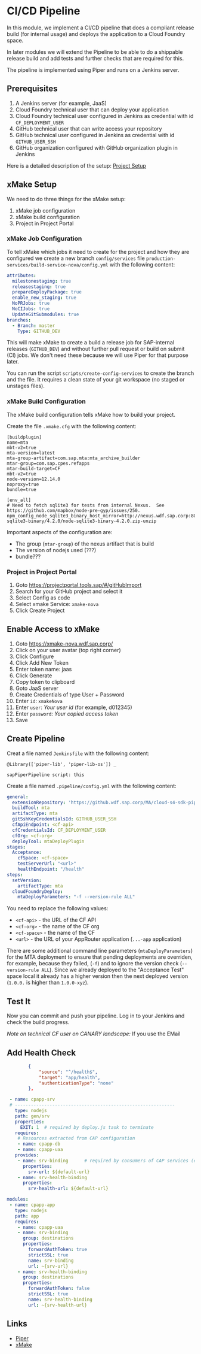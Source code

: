 # CI/CD Pipeline

In this module, we implement a CI/CD pipeline that does a compliant release build (for internal usage) and deploys the application to a Cloud Foundry space.

In later modules we will extend the Pipeline to be able to do a shippable release build and add tests and further checks that are required for this.

The pipeline is implemented using Piper and runs on a Jenkins server.

## Prerequisites

1. A Jenkins server (for example, JaaS)
2. Cloud Foundry technical user that can deploy your application
3. Cloud Foundry technical user configured in Jenkins as credential with id `CF_DEPLOYMENT_USER`
4. GitHub technical user that can write access your repository
5. GitHub technical user configured in Jenkins as credential with id `GITHUB_USER_SSH`
6. GitHub organization configured with GitHub organization plugin in Jenkins

Here is a detailed description of the setup: [Project Setup](https://wiki.wdf.sap.corp/wiki/pages/viewpage.action?pageId=2238798846)

## xMake Setup

We need to do three things for the xMake setup:
1. xMake job configuration
2. xMake build configuration
3. Project in Project Portal

### xMake Job Configuration

To tell xMake which jobs it need to create for the project and how they are configured we create a new branch `config/services` file `production-services/build-service-nova/config.yml` with the following content:

```yaml
attributes:
  milestonestaging: true
  releasestaging: true
  prepareDeployPackage: true
  enable_new_staging: true
  NoPRJobs: true
  NoCIJobs: true
  UpdateGitSubmodules: true
branches:
  - Branch: master
    Type: GITHUB_DEV
```

This will make xMake to create a build a release job for SAP-internal releases (`GITHUB_DEV`) and without further pull request or build on submit (CI) jobs. We don't need these because we will use Piper for that purpose later.

You can run the script `scripts/create-config-services` to create the branch and the file. It requires a clean state of your git workspace (no staged or unstages files).

### xMake Build Configuration

The xMake build configuration tells xMake how to build your project.

Create the file `.xmake.cfg` with the following content:

```properties
[buildplugin]
name=mta
mbt-v2=true
mta-version=latest
mta-group-artifact=com.sap.mta:mta_archive_builder
mtar-group=com.sap.cpes.refapps
mtar-build-target=CF
mbt-v2=true
node-version=12.14.0
noproxy=true
bundle=true

[env_all]
# Need to fetch sqlite3 for tests from internal Nexus.  See https://github.com/mapbox/node-pre-gyp/issues/250.
npm_config_node_sqlite3_binary_host_mirror=http://nexus.wdf.sap.corp:8081/nexus/content/repositories/build.releases.unzip/com/sap/cds/node-sqlite3-binary/4.2.0/node-sqlite3-binary-4.2.0.zip-unzip
```

Important aspects of the configuration are:
* The group (`mtar-group`) of the nexus artifact that is build
* The version of nodejs used (???)
* bundle???

### Project in Project Portal

1. Goto https://projectportal.tools.sap/#/gitHubImport
1. Search for your GitHub project and select it
1. Select Config as code
1. Select xmake Service: `xmake-nova`
1. Click Create Project

## Enable Access to xMake

1. Goto https://xmake-nova.wdf.sap.corp/
1. Click on your user avatar (top right corner)
1. Click Configure
1. Click Add New Token
1. Enter token name: jaas
1. Click Generate
1. Copy token to clipboard
1. Goto JaaS server
1. Create Credentials of type User + Password
1. Enter `id`: `xmakeNova`
1. Enter `user`: *Your user id* (for example, d012345)
1. Enter `password`: *Your copied access token*
1. Save

## Create Pipeline

Creat a file named `Jenkinsfile` with the following content:

```
@Library(['piper-lib', 'piper-lib-os']) _

sapPiperPipeline script: this
```

Create a file named `.pipeline/config.yml` with the following content:

```yaml
general:
  extensionRepository: 'https://github.wdf.sap.corp/MA/cloud-s4-sdk-pipeline-extensions.git'
  buildTool: mta
  artifactType: mta
  gitSshKeyCredentialsId: GITHUB_USER_SSH
  cfApiEndpoint: <cf-api>
  cfCredentialsId: CF_DEPLOYMENT_USER
  cfOrg: <cf-org>
  deployTool: mtaDeployPlugin
stages:
  Acceptance:
    cfSpace: <cf-space>
    testServerUrl: "<url>"
    healthEndpoint: "/health"
steps:
  setVersion:
    artifactType: mta
  cloudFoundryDeploy:
    mtaDeployParameters: "-f --version-rule ALL"
```

You need to replace the following values:
* `<cf-api>` - the URL of the CF API
* `<cf-org>` - the name of the CF org
* `<cf-space>` - the name of the CF
* `<url>` - the URL of your AppRouter application (`...-app` application)

There are some additional command line parameters (`mtaDeployParameters`) for the MTA deployment to ensure that pending deployments are overriden, for example, because they failed, (`-f`) and to ignore the version check (`--version-rule ALL`). Since we already deployed to the "Acceptance Test" space local it already has a higher version then the next deployed version (`1.0.0.` is higher than `1.0.0-xyz`).

## Test It

Now you can commit and push your pipeline. Log in to your Jenkins and check the build progress.

*Note on technical CF user on CANARY landscape:* If you use the EMail

## Add Health Check

```json
        {
            "source": "^/health$",
            "target": "app/health",
            "authenticationType": "none"
        },
```

```yaml
 - name: cpapp-srv
 # ------------------------------------------------------------
   type: nodejs
   path: gen/srv
   properties:
     EXIT: 1  # required by deploy.js task to terminate
   requires:
    # Resources extracted from CAP configuration
    - name: cpapp-db
    - name: cpapp-uaa
   provides:
    - name: srv-binding      # required by consumers of CAP services (e.g. approuter)
      properties:
        srv-url: ${default-url}
    - name: srv-health-binding
      properties:
        srv-health-url: ${default-url}
```

```yaml
modules:
 - name: cpapp-app
   type: nodejs
   path: app
   requires:
    - name: cpapp-uaa
    - name: srv-binding
      group: destinations
      properties:
        forwardAuthToken: true
        strictSSL: true
        name: srv-binding
        url: ~{srv-url}
    - name: srv-health-binding
      group: destinations
      properties:
        forwardAuthToken: false
        strictSSL: true
        name: srv-health-binding
        url: ~{srv-health-url}
```

## Links

* [Piper](https://github.wdf.sap.corp/pages/ContinuousDelivery/piper-doc/)
* [xMake](https://github.wdf.sap.corp/pages/xmake-ci/User-Guide/)